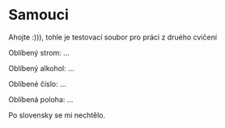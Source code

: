 # Samouci

Ahojte :))),
tohle je testovací soubor pro práci z druého cvičení


Oblíbený strom: ...

Oblíbený alkohol: ...

Oblíbené číslo: ...

Oblíbená poloha: ...


Po slovensky se mi nechtělo.
